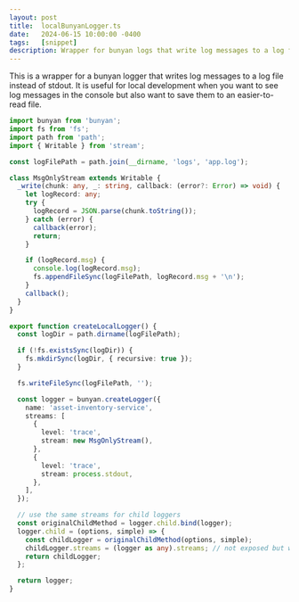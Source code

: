 ```yaml
---
layout: post
title:  localBunyanLogger.ts
date:   2024-06-15 10:00:00 -0400
tags:   [snippet]
description: Wrapper for bunyan logs that write log messages to a log file instead of stdout.
---
```


This is a wrapper for a bunyan logger that writes log messages to a log file instead of stdout. It is useful for local development when you want to see log messages in the console but also want to save them to an easier-to-read file.

```ts
import bunyan from 'bunyan';
import fs from 'fs';
import path from 'path';
import { Writable } from 'stream';

const logFilePath = path.join(__dirname, 'logs', 'app.log');

class MsgOnlyStream extends Writable {
  _write(chunk: any, _: string, callback: (error?: Error) => void) {
    let logRecord: any;
    try {
      logRecord = JSON.parse(chunk.toString());
    } catch (error) {
      callback(error);
      return;
    }

    if (logRecord.msg) {
      console.log(logRecord.msg);
      fs.appendFileSync(logFilePath, logRecord.msg + '\n');
    }
    callback();
  }
}

export function createLocalLogger() {
  const logDir = path.dirname(logFilePath);

  if (!fs.existsSync(logDir)) {
    fs.mkdirSync(logDir, { recursive: true });
  }

  fs.writeFileSync(logFilePath, '');

  const logger = bunyan.createLogger({
    name: 'asset-inventory-service',
    streams: [
      {
        level: 'trace',
        stream: new MsgOnlyStream(),
      },
      {
        level: 'trace',
        stream: process.stdout,
      },
    ],
  });

  // use the same streams for child loggers
  const originalChildMethod = logger.child.bind(logger);
  logger.child = (options, simple) => {
    const childLogger = originalChildMethod(options, simple);
    childLogger.streams = (logger as any).streams; // not exposed but writable
    return childLogger;
  };

  return logger;
}
```
